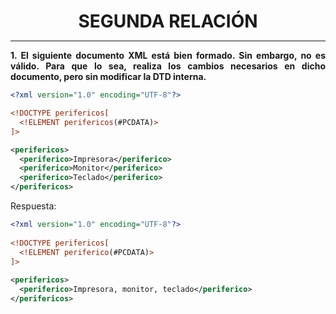 <style>
  h1{
    border: none;
    margin-bottom: 0px;
    text-align: center;
    font-weight: bold;
  }

  p{
    text-align: justify;
  }
</style>

<h1>SEGUNDA RELACIÓN</h1>

<hr>

<p><b>1. El siguiente documento XML está bien formado. Sin embargo, no es válido. Para que lo sea, realiza los cambios necesarios en dicho documento, pero sin modificar la DTD interna.</b></p>

```xml
<?xml version="1.0" encoding="UTF-8"?>

<!DOCTYPE perifericos[
  <!ELEMENT perifericos(#PCDATA)>
]>

<perifericos>
  <periferico>Impresora</periferico>
  <periferico>Monitor</periferico>
  <periferico>Teclado</periferico>
</perifericos>
```

<p>Respuesta:</p>

```xml
<?xml version="1.0" encoding="UTF-8"?> 
 
<!DOCTYPE perifericos[
  <!ELEMENT periferico(#PCDATA)> 
]> 
 
<perifericos> 
  <periferico>Impresora, monitor, teclado</periferico> 
</perifericos>
```